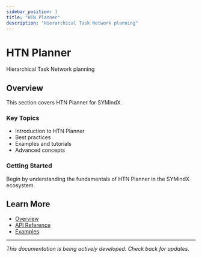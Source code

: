 ```yaml
---
sidebar_position: 1
title: "HTN Planner"
description: "Hierarchical Task Network planning"
---
```


# HTN Planner

Hierarchical Task Network planning

## Overview

This section covers HTN Planner for SYMindX.

### Key Topics

- Introduction to HTN Planner
- Best practices
- Examples and tutorials
- Advanced concepts

### Getting Started

Begin by understanding the fundamentals of HTN Planner in the SYMindX ecosystem.

## Learn More

- [Overview](/docs/01-overview)
- [API Reference](/docs/03-api-reference)
- [Examples](/docs/17-examples)

---

*This documentation is being actively developed. Check back for updates.*
